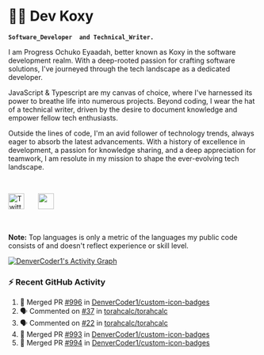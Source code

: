 # 👩‍🍳 Dev Koxy

**`Software_Developer  and Technical_Writer.`**


I am Progress Ochuko Eyaadah, better known as Koxy in the software development realm. With a deep-rooted passion for crafting software solutions, I've journeyed through the tech landscape as a dedicated developer.

JavaScript & Typescript are my canvas of choice, where I've harnessed its power to breathe life into numerous projects. Beyond coding, I wear the hat of a technical writer, driven by the desire to document knowledge and empower fellow tech enthusiasts.

Outside the lines of code, I'm an avid follower of technology trends, always eager to absorb the latest advancements. With a history of excellence in development, a passion for knowledge sharing, and a deep appreciation for teamwork, I am resolute in my mission to shape the ever-evolving tech landscape.

<br />

<!-- Social icons section -->
<p align="center">
  
  <a href="https://twitter.com/koxy_dev"><img width="32px" alt="Twitter" title="Twitter" src="https://i.imgur.com/OXZM1L6.png"/></a>
  &#8287;&#8287;&#8287;&#8287;&#8287;
  <a href="https://discord.com/830424688571711498" alt="Discord" title="Dev Pro Tips Discord Server"><img width="32px" src="https://i.imgur.com/OViZO8J.png"/></a>
  &#8287;&#8287;&#8287;&#8287;&#8287;
  
</p>

<br/>

<b>Note:</b> Top languages is only a metric of the languages my public code consists of and doesn't reflect experience or skill level.
  
  <!-- https://github.com/ashutosh00710/github-readme-activity-graph -->

  <a href="https://github.com/ashutosh00710/github-readme-activity-graph"><img alt="DenverCoder1's Activity Graph" src="https://github-readme-activity-graph.vercel.app/graph/?username=DenverCoder1&bg_color=1F222E&color=F8D866&line=F85D7F&point=FFFFFF&hide_border=true" /></a>

  <h3>⚡ Recent GitHub Activity</h3>

  <!-- https://github.com/jamesgeorge007/github-activity-readme -->
  <!--START_SECTION:activity-->

1. 🎉 Merged PR [#996](https://github.com/DenverCoder1/custom-icon-badges/pull/996) in [DenverCoder1/custom-icon-badges](https://github.com/DenverCoder1/custom-icon-badges)
2. 🗣 Commented on [#37](https://github.com/torahcalc/torahcalc/issues/37) in [torahcalc/torahcalc](https://github.com/torahcalc/torahcalc)
3. 🗣 Commented on [#22](https://github.com/torahcalc/torahcalc/issues/22) in [torahcalc/torahcalc](https://github.com/torahcalc/torahcalc)
4. 🎉 Merged PR [#993](https://github.com/DenverCoder1/custom-icon-badges/pull/993) in [DenverCoder1/custom-icon-badges](https://github.com/DenverCoder1/custom-icon-badges)
5. 🎉 Merged PR [#994](https://github.com/DenverCoder1/custom-icon-badges/pull/994) in [DenverCoder1/custom-icon-badges](https://github.com/DenverCoder1/custom-icon-badges)
<!--END_SECTION:activity-->





<!--
**KoxyG/KoxyG** is a ✨ _special_ ✨ repository because its `README.md` (this file) appears on your GitHub profile.

Here are some ideas to get you started:

- 🔭 I’m currently working on ...
- 🌱 I’m currently learning ...
- 👯 I’m looking to collaborate on ...
- 🤔 I’m looking for help with ...
- 💬 Ask me about ...
- 📫 How to reach me: ...
- 😄 Pronouns: ...
- ⚡ Fun fact: ...
-->

